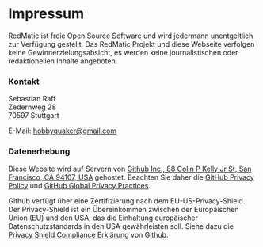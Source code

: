 # Impressum

RedMatic ist freie Open Source Software und wird jedermann unentgeltlich zur Verfügung gestellt. Das RedMatic Projekt 
und diese Webseite verfolgen keine Gewinnerzielungsabsicht, es werden keine journalistischen oder redaktionellen Inhalte
angeboten.


### Kontakt

Sebastian Raff    
Zedernweg 28    
70597 Stuttgart    

E-Mail: hobbyquaker@gmail.com


### Datenerhebung

Diese Website wird auf Servern von 
[Github Inc., 88 Colin P Kelly Jr St, San Francisco, CA 94107, USA](https://www.github.com/) gehostet. Beachten Sie 
daher die [GitHub Privacy Policy](https://help.github.com/articles/github-privacy-policy/) und 
[GitHub Global Privacy Practices](https://help.github.com/articles/global-privacy-practices/).

Github verfügt über eine Zertifizierung nach dem EU-US-Privacy-Shield. Der Privacy-Shield ist ein Übereinkommen zwischen
der Europäischen Union (EU) und den USA, das die Einhaltung europäischer Datenschutzstandards in den USA gewährleisten 
soll. Siehe dazu die 
[Privacy Shield Compliance Erklärung](https://www.privacyshield.gov/participant?id=a2zt000000001K2AAI&status=Active) von 
Github.
